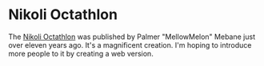 # Nikoli Octathlon

The [Nikoli Octathlon](https://mellowmelon.wordpress.com/2010/02/21/puzzle-200/) was published by Palmer "MellowMelon" Mebane just over eleven years ago. It's a magnificent creation. I'm hoping to introduce more people to it by creating a web version.
